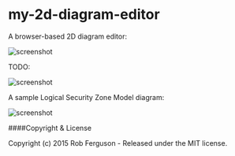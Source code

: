 # my-2d-diagram-editor
A browser-based 2D diagram editor:

![screenshot](https://github.com/Robinyo/my-2d-diagram-editor/blob/master/client/content/images/my-2d-diagram-editor-1.png)

TODO:

![screenshot](https://github.com/Robinyo/my-2d-diagram-editor/blob/master/client/content/images/my-2d-diagram-editor-2.png)

A sample Logical Security Zone Model diagram:

![screenshot](https://github.com/Robinyo/my-2d-diagram-editor/blob/master/client/content/images/logical-security-zone-model-diagram.png)

####Copyright & License

Copyright (c) 2015 Rob Ferguson - Released under the MIT license.

